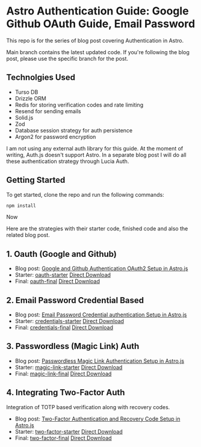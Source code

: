 # Astro Authentication Guide: Google Github OAuth Guide, Email Password

This repo is for the series of blog post covering Authentication in Astro.

Main branch contains the latest updated code. If you're following the blog post, please use the specific branch for the post.

## Technolgies Used

- Turso DB
- Drizzle ORM
- Redis for storing verification codes and rate limiting
- Resend for sending emails
- Solid.js
- Zod
- Database session strategy for auth persistence
- Argon2 for password encryption

I am not using any external auth library for this guide. At the moment of writing, Auth.js doesn't support Astro. In a separate blog post I will do all these authentication strategy through Lucia Auth.

## Getting Started

To get started, clone the repo and run the following commands:

```bash
npm install
``` 

Now 


Here are the strategies with their starter code, finished code and also the related blog post.

## 1. Oauth (Google and Github)

- Blog post: [Google and Github Authentication OAuth2 Setup in Astro.js](https://everythingcs.dev/blog/astro-js-auth-oauth-github-google-auth-guide/)
- Starter: [oauth-starter](https://github.com/ksjitendra18/astro-js-auth-oauth-passwordless-credentials/tree/oauth-starter)  [Direct Download](https://github.com/ksjitendra18/astro-js-auth-oauth-passwordless-credentials/archive/refs/heads/oauth-starter.zip)
- Final: [oauth-final](https://github.com/ksjitendra18/astro-js-auth-oauth-passwordless-credentials/tree/oauth-final)  [Direct Download](https://github.com/ksjitendra18/astro-js-auth-oauth-passwordless-credentials/archive/refs/heads/oauth-final.zip)

## 2. Email Password Credential Based

- Blog post: [Email Password Credential authentication Setup in Astro.js](https://everythingcs.dev/blog/astro-js-email-password-credential-authentication/)
- Starter: [credentials-starter](https://github.com/ksjitendra18/astro-js-auth-oauth-passwordless-credentials/tree/credentials-starter)  [Direct Download](https://github.com/ksjitendra18/astro-js-auth-oauth-passwordless-credentials/archive/refs/heads/credentials-starter.zip)
- Final: [credentials-final](https://github.com/ksjitendra18/astro-js-auth-oauth-passwordless-credentials/tree/credentials-final)  [Direct Download](https://github.com/ksjitendra18/astro-js-auth-oauth-passwordless-credentials/archive/refs/heads/credentials-final.zip)

## 3. Passwordless (Magic Link) Auth

- Blog post: [Passwordless Magic Link Authentication Setup in Astro.js](https://everythingcs.dev/blog/astro-js-passwordless-magic-link-authentication/)
- Starter: [magic-link-starter](https://github.com/ksjitendra18/astro-js-auth-oauth-passwordless-credentials/tree/credentials-starter)  [Direct Download](https://github.com/ksjitendra18/astro-js-auth-oauth-passwordless-credentials/archive/refs/heads/magic-link-starter.zip)
- Final: [magic-link-final](https://github.com/ksjitendra18/astro-js-auth-oauth-passwordless-credentials/tree/magic-link-final)  [Direct Download](https://github.com/ksjitendra18/astro-js-auth-oauth-passwordless-credentials/archive/refs/heads/magic-link-final.zip)

## 4. Integrating Two-Factor Auth

Integration of TOTP based verification along with recovery codes.

- Blog post: [Two-Factor Authentication and Recovery Code Setup in Astro.js](https://everythingcs.dev/blog/astro-js-two-multi-factor-authentication-totp-recovery-codes/)
- Starter: [two-factor-starter](https://github.com/ksjitendra18/astro-js-auth-oauth-passwordless-credentials/tree/credentials-starter)  [Direct Download](https://github.com/ksjitendra18/astro-js-auth-oauth-passwordless-credentials/archive/refs/heads/two-factor-starter.zip)
- Final: [two-factor-final](https://github.com/ksjitendra18/astro-js-auth-oauth-passwordless-credentials/tree/two-factor-final)  [Direct Download](https://github.com/ksjitendra18/astro-js-auth-oauth-passwordless-credentials/archive/refs/heads/two-factor-final.zip)
  